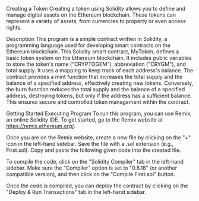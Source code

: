Creating a Token
Creating a token using Solidity allows you to define and manage digital assets on the Ethereum blockchain. These tokens can represent a variety of assets, from currencies to property or even access rights.

Description
This program is a simple contract written in Solidity, a programming language used for developing smart contracts on the Ethereum blockchain. This Solidity smart contract, MyToken, defines a basic token system on the Ethereum blockchain. It includes public variables to store the token's name ("CRYPTOGEM"), abbreviation ("CRYGM"), and total supply. It uses a mapping to keep track of each address's balance. The contract provides a mint function that increases the total supply and the balance of a specified address, effectively creating new tokens. Conversely, the burn function reduces the total supply and the balance of a specified address, destroying tokens, but only if the address has a sufficient balance. This ensures secure and controlled token management within the contract.

Getting Started
Executing Program
To run this program, you can use Remix, an online Solidity IDE. To get started, go to the Remix website at https://remix.ethereum.org/.

Once you are on the Remix website, create a new file by clicking on the "+" icon in the left-hand sidebar. Save the file with a .sol extension (e.g., First.sol). Copy and paste the following given code into the created file.

To compile the code, click on the "Solidity Compiler" tab in the left-hand sidebar. Make sure the "Compiler" option is set to "0.8.18" (or another compatible version), and then click on the "Compile First.sol" button.

Once the code is compiled, you can deploy the contract by clicking on the "Deploy & Run Transactions" tab in the left-hand sidebar.
